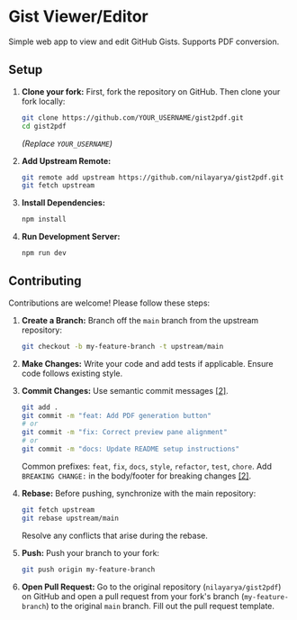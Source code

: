 # Gist Viewer/Editor

Simple web app to view and edit GitHub Gists. Supports PDF conversion.

## Setup

1.  **Clone your fork:**
    First, fork the repository on GitHub. Then clone your fork locally:
    ```bash
    git clone https://github.com/YOUR_USERNAME/gist2pdf.git
    cd gist2pdf
    ```
    *(Replace `YOUR_USERNAME`)*

2.  **Add Upstream Remote:**
    ```bash
    git remote add upstream https://github.com/nilayarya/gist2pdf.git
    git fetch upstream
    ```

3.  **Install Dependencies:**
    ```bash
    npm install
    ```

4.  **Run Development Server:**
    ```bash
    npm run dev
    ```

## Contributing

Contributions are welcome! Please follow these steps:

1.  **Create a Branch:** Branch off the `main` branch from the upstream repository:
    ```bash
    git checkout -b my-feature-branch -t upstream/main
    ```

2.  **Make Changes:** Write your code and add tests if applicable. Ensure code follows existing style.

3.  **Commit Changes:** Use semantic commit messages [[2]](https://www.electronjs.org/docs/latest/development/pull-requests#commit-message-guidelines).
    ```bash
    git add .
    git commit -m "feat: Add PDF generation button"
    # or
    git commit -m "fix: Correct preview pane alignment"
    # or
    git commit -m "docs: Update README setup instructions"
    ```
    Common prefixes: `feat`, `fix`, `docs`, `style`, `refactor`, `test`, `chore`. Add `BREAKING CHANGE:` in the body/footer for breaking changes [[2]](https://www.electronjs.org/docs/latest/development/pull-requests#breaking-changes).

4.  **Rebase:** Before pushing, synchronize with the main repository:
    ```bash
    git fetch upstream
    git rebase upstream/main
    ```
    Resolve any conflicts that arise during the rebase.

5.  **Push:** Push your branch to your fork:
    ```bash
    git push origin my-feature-branch
    ```

6.  **Open Pull Request:** Go to the original repository (`nilayarya/gist2pdf`) on GitHub and open a pull request from your fork's branch (`my-feature-branch`) to the original `main` branch. Fill out the pull request template.

